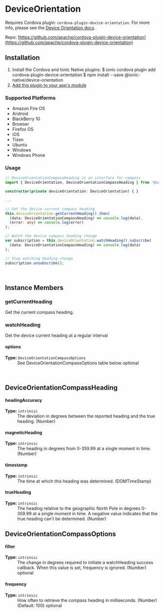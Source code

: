 # DeviceOrientation 


Requires Cordova plugin: `cordova-plugin-device-orientation`. For more info, please see the [Device Orientation docs](https://github.com/apache/cordova-plugin-device-orientation).


Repo: [https://github.com/apache/cordova-plugin-device-orientation](https://github.com/apache/cordova-plugin-device-orientation)



## Installation 

<ol>
<li>Install the Cordova and Ionic Native plugins:
<code-block language="shell">$ ionic cordova plugin add cordova-plugin-device-orientation
$ npm install --save @ionic-native/device-orientation
</code-block>
</li>
<li><a href="/docs/native/#Add_Plugins_to_Your_App_Module">Add this plugin to your app's module</a></li>
</ol>



### Supported Platforms

* Amazon Fire OS
* Android
* BlackBerry 10
* Browser
* Firefox OS
* iOS
* Tizen
* Ubuntu
* Windows
* Windows Phone




### Usage


```typescript
// DeviceOrientationCompassHeading is an interface for compass
import { DeviceOrientation, DeviceOrientationCompassHeading } from '@ionic-native/device-orientation';

constructor(private deviceOrientation: DeviceOrientation) { }

...

// Get the device current compass heading
this.deviceOrientation.getCurrentHeading().then(
  (data: DeviceOrientationCompassHeading) => console.log(data),
  (error: any) => console.log(error)
);

// Watch the device compass heading change
var subscription = this.deviceOrientation.watchHeading().subscribe(
  (data: DeviceOrientationCompassHeading) => console.log(data)
);

// Stop watching heading change
subscription.unsubscribe();
```



<p><br></p>

## Instance Members

### getCurrentHeading

Get the current compass heading.

### watchHeading

Get the device current heading at a regular interval

<dl>
<dt><h4>options</h4><strong>Type: </strong><code>DeviceOrientationCompassOptions</code></dt>
<dd>See DeviceOrientationCompassOptions table below <span class="tag">optional</span></dd>
</dl>

<p><br></p>

## DeviceOrientationCompassHeading

<dl>
<dt><h4>headingAccuracy</h4><strong>Type: </strong><code>intrinsic</code></dt>
<dd>The deviation in degrees between the reported heading and the true heading. (Number)</dd><dt><h4>magneticHeading</h4><strong>Type: </strong><code>intrinsic</code></dt>
<dd>The heading in degrees from 0-359.99 at a single moment in time. (Number)</dd><dt><h4>timestamp</h4><strong>Type: </strong><code>intrinsic</code></dt>
<dd>The time at which this heading was determined. (DOMTimeStamp)</dd><dt><h4>trueHeading</h4><strong>Type: </strong><code>intrinsic</code></dt>
<dd>The heading relative to the geographic North Pole in degrees 0-359.99 at a single moment in time. A negative value indicates that the true heading can't be determined. (Number)</dd>
</dl>

## DeviceOrientationCompassOptions

<dl>
<dt><h4>filter</h4><strong>Type: </strong><code>intrinsic</code></dt>
<dd>The change in degrees required to initiate a watchHeading success callback. When this value is set, frequency is ignored. (Number) <span class="tag">optional</span></dd><dt><h4>frequency</h4><strong>Type: </strong><code>intrinsic</code></dt>
<dd>How often to retrieve the compass heading in milliseconds. (Number) (Default: 100) <span class="tag">optional</span></dd>
</dl>

